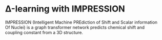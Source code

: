# &Delta;-learning with IMPRESSION

IMPRESSION (Intelligent Machine PREdiction of Shift and Scalar information Of Nuclei) is a graph transformer network predicts chemical shift and coupling constant from a 3D structure.
